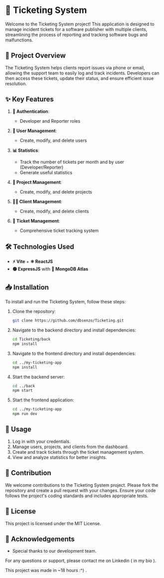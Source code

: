 # 🚀 Ticketing System

Welcome to the Ticketing System project! This application is designed to manage incident tickets for a software publisher with multiple clients, streamlining the process of reporting and tracking software bugs and malfunctions.

## 🌟 Project Overview

The Ticketing System helps clients report issues via phone or email, allowing the support team to easily log and track incidents. Developers can then access these tickets, update their status, and ensure efficient issue resolution.

## ✨ Key Features

1. **🔐 Authentication**:
   - Developer and Reporter roles

2. **👥 User Management**:
   - Create, modify, and delete users

3. **📊 Statistics**:
   - Track the number of tickets per month and by user (Developer/Reporter)
   - Generate useful statistics

4. **📁 Project Management**:
   - Create, modify, and delete projects

5. **🧑‍💼 Client Management**:
   - Create, modify, and delete clients

6. **🎫 Ticket Management**:
   - Comprehensive ticket tracking system

## 🛠️ Technologies Used

- **⚡ Vite** + **⚛️ ReactJS**
- **🟢 ExpressJS** with **🍃 MongoDB Atlas**

## 📥 Installation

To install and run the Ticketing System, follow these steps:

1. Clone the repository:
    ```bash
    git clone https://github.com/dbsenzo/Ticketing.git
    ```
2. Navigate to the backend directory and install dependencies:
    ```bash
    cd Ticketing/back
    npm install
    ```
3. Navigate to the frontend directory and install dependencies:
    ```bash
    cd ../my-ticketing-app
    npm install
    ```
4. Start the backend server:
    ```bash
    cd ../back
    npm start
    ```
5. Start the frontend application:
    ```bash
    cd ../my-ticketing-app
    npm run dev
    ```

## 🚀 Usage

1. Log in with your credentials.
2. Manage users, projects, and clients from the dashboard.
3. Create and track tickets through the ticket management system.
4. View and analyze statistics for better insights.

## 🤝 Contribution

We welcome contributions to the Ticketing System project. Please fork the repository and create a pull request with your changes. Ensure your code follows the project's coding standards and includes appropriate tests.

## 📜 License

This project is licensed under the MIT License.

## 🙏 Acknowledgements

- Special thanks to our development team.

For any questions or support, please contact me on Linkedin ( in my bio ).

This project was made in ~18 hours :^) .
